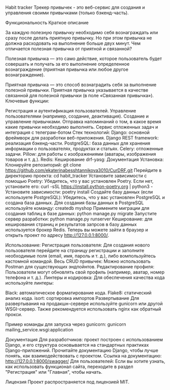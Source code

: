 Habit tracker
Трекер привычек - это веб-сервис для создания и управления своими привычками (только бэкенд-часть).

Функциональность
Краткое описание

За каждую полезную привычку необходимо себя вознаграждать или сразу после делать приятную привычку. 
Но при этом привычка не должна расходовать на выполнение больше двух минут.
Чем отличается полезная привычка от приятной и связанной?

Полезная привычка — это само действие, которое пользователь будет совершать и получать за его выполнение определенное вознаграждение (приятная привычка или любое другое вознаграждение).

Приятная привычка — это способ вознаградить себя за выполнение полезной привычки. 
Приятная привычка указывается в качестве связанной для полезной привычки (в поле «Связанная привычка»).
Ключевые функции:

Регистрация и аутентификация пользователей.
Управление пользователями (например, создание, деактивация).
Создание и управление привычками.
Отправка напоминаний о том, в какое время какие привычки необходимо выполнять.
Сервис отложенных задач и интеграция с телеграм-ботом
Стек технологий:
Django: основной фреймворк для разработки веб-приложения.
Django REST framework: реализация бэкенд-части.
PostgreSQL: база данных для хранения информации о пользователях, продуктах и статьях.
Celery: отложенные задачи.
Pillow: для работы с изображениями (аватары, изображения товаров и т. д.).
Redis: Кеширование
drf-yasg: Документация
Установка:
Клонируйте репозиторий: git clone https://github.com/ekaterinabesshtannikova3010/CurDRF.git
Перейдите в директорию проекта: cd habit_tracker
Установите зависимости с помощью Poetry: Убедитесь, что у вас установлен Poetry. Если нет, установите его: curl -sSL https://install.python-poetry.org | python3 -
Установите зависимости: poetry install
Создайте базу данных (если используете PostgreSQL): Убедитесь, что у вас установлен PostgreSQL и создана база данных. Для создания базы данных в PostgreSQL используйте команду: createdb myshop
Примените миграции для создания таблиц в базе данных: python manage.py migrate
Запустите сервер разработки: python manage.py runserver
Кеширование: для кеширования страниц и результатов запрсов в базу данных используется брокер Redis.
Теперь вы можете зайти в браузер и открыть проект по адресу http://127.0.0.1:8000/.

Использование:
Регистрация пользователя: Для создания нового пользователя перейдите на страницу регистрации и заполните необходимые поля (email, имя, пароль и т. д.), либо вомпользуйтесь кастомной командой.
Весь CRUD привычек: Можно использовать Postman для существующих эндпойнтов.
Редактирование профиля: Пользователи могут обновлять свой профиль (например, аватар, номер телефона и т. д.).
Линтеры и кодировка:
Для обеспечения качества кода используйте линтеры:

Black: автоматическое форматирование кода.
Flake8: статический анализ кода.
isort: сортировка импортов
Развертывание
Для развертывания на продакшн-сервере используйте gunicorn или другой WSGI-сервер. Также рекомендуется использовать nginx как обратный прокси.

Пример команды для запуска через gunicorn: gunicorn mailing_service.wsgi:application

Документация
Для разработчиков: проект построен с использованием Django, и его структура основывается на стандартных практиках Django-приложений. Прочитайте документацию Django, чтобы лучше понять, как взаимодействовать с проектом. Ссылка на документацию: http://127.0.0.1:8000/swagger/ Для пользователей: Если вы хотите узнать, как использовать функционал сайта, переходите в раздел "Регистрация" или "Главная", чтобы начать.

Лицензия
Проект распространяется под лицензией MIT.